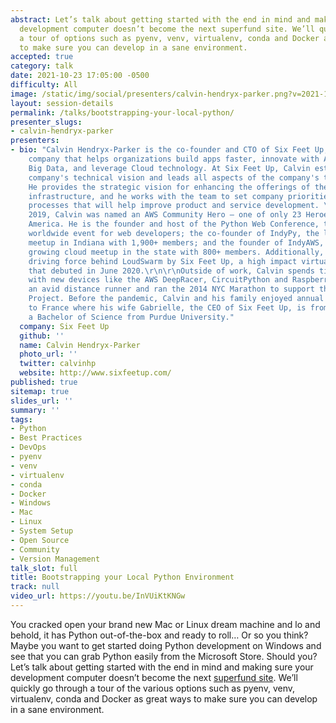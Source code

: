 ```yaml
---
abstract: Let’s talk about getting started with the end in mind and making sure your
  development computer doesn’t become the next superfund site. We’ll quickly go through
  a tour of options such as pyenv, venv, virtualenv, conda and Docker as great ways
  to make sure you can develop in a sane environment.
accepted: true
category: talk
date: 2021-10-23 17:05:00 -0500
difficulty: All
image: /static/img/social/presenters/calvin-hendryx-parker.png?v=2021-10-02
layout: session-details
permalink: /talks/bootstrapping-your-local-python/
presenter_slugs:
- calvin-hendryx-parker
presenters:
- bio: "Calvin Hendryx-Parker is the co-founder and CTO of Six Feet Up, a software
    company that helps organizations build apps faster, innovate with AI, simplify
    Big Data, and leverage Cloud technology. At Six Feet Up, Calvin establishes the
    company's technical vision and leads all aspects of the company's technology development.
    He provides the strategic vision for enhancing the offerings of the company and
    infrastructure, and he works with the team to set company priorities and implement
    processes that will help improve product and service development. \r\n\r\n In
    2019, Calvin was named an AWS Community Hero — one of only 23 Heroes in North
    America. He is the founder and host of the Python Web Conference, the largest
    worldwide event for web developers; the co-founder of IndyPy, the largest Python
    meetup in Indiana with 1,900+ members; and the founder of IndyAWS, the fastest
    growing cloud meetup in the state with 800+ members. Additionally, Calvin is the
    driving force behind LoudSwarm by Six Feet Up, a high impact virtual event platform
    that debuted in June 2020.\r\n\r\nOutside of work, Calvin spends time tinkering
    with new devices like the AWS DeepRacer, CircuitPython and Raspberry Pi. He is
    an avid distance runner and ran the 2014 NYC Marathon to support the Innocence
    Project. Before the pandemic, Calvin and his family enjoyed annual extended trips
    to France where his wife Gabrielle, the CEO of Six Feet Up, is from. Calvin holds
    a Bachelor of Science from Purdue University."
  company: Six Feet Up
  github: ''
  name: Calvin Hendryx-Parker
  photo_url: ''
  twitter: calvinhp
  website: http://www.sixfeetup.com/
published: true
sitemap: true
slides_url: ''
summary: ''
tags:
- Python
- Best Practices
- DevOps
- pyenv
- venv
- virtualenv
- conda
- Docker
- Windows
- Mac
- Linux
- System Setup
- Open Source
- Community
- Version Management
talk_slot: full
title: Bootstrapping your Local Python Environment
track: null
video_url: https://youtu.be/InVUiKtKNGw
---
```


You cracked open your brand new Mac or Linux dream machine and lo and behold, it has Python out-of-the-box and ready to roll… Or so you think? Maybe you want to get started doing Python development on Windows and see that you can grab Python easily from the Microsoft Store. Should you? Let’s talk about getting started with the end in mind and making sure your development computer doesn’t become the next [superfund site](https://xkcd.com/1987/). We’ll quickly go through a tour of the various options such as pyenv, venv, virtualenv, conda and Docker as great ways to make sure you can develop in a sane environment.
